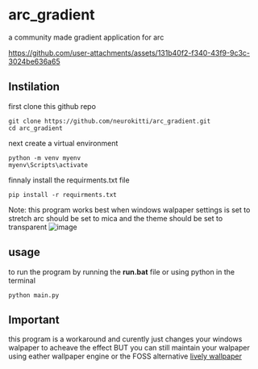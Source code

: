 # arc_gradient
a community made gradient application for arc


https://github.com/user-attachments/assets/131b40f2-f340-43f9-9c3c-3024be636a65


## Instilation
first clone this github repo
```
git clone https://github.com/neurokitti/arc_gradient.git
cd arc_gradient
```
next create a virtual environment
```
python -m venv myenv
myenv\Scripts\activate
```
finnaly install the requirments.txt file
```
pip install -r requirments.txt
```
Note: this program works best when windows walpaper settings is set to stretch
arc should be set to mica
and the theme should be set to transparent
![image](https://github.com/user-attachments/assets/0738db74-c64a-432a-b5ab-e532ef8505cd)

## usage
to run the program by running the **run.bat** file or using python in the terminal
```
python main.py
```
## Important
this program is a workaround and curently just changes your windows walpaper to acheave the effect BUT you can still maintain your walpaper using eather wallpaper engine or the FOSS alternative [lively wallpaper](https://github.com/rocksdanister/lively)

